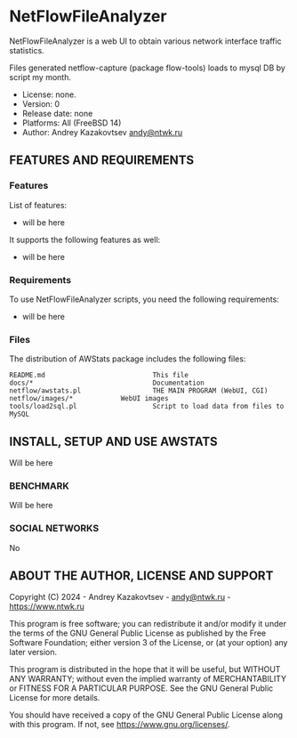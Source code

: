# NetFlowFileAnalyzer

NetFlowFileAnalyzer is a web UI to obtain various network interface traffic statistics.

Files generated netflow-capture (package flow-tools) loads to mysql DB by script my month.

- License: none.
- Version: 0
- Release date: none
- Platforms: All (FreeBSD 14)
- Author: Andrey Kazakovtsev <andy@ntwk.ru>

## FEATURES AND REQUIREMENTS

### Features

List of features:
- will be here

It supports the following features as well:
- will be here

### Requirements

To use NetFlowFileAnalyzer scripts, you need the following requirements:
- will be here

### Files

The distribution of AWStats package includes the following files:

	README.md                           This file
 	docs/*                              Documentation
	netflow/awstats.pl                  THE MAIN PROGRAM (WebUI, CGI)
 	netflow/images/*		    WebUI images
 	tools/load2sql.pl                   Script to load data from files to MySQL

## INSTALL, SETUP AND USE AWSTATS

Will be here

### BENCHMARK

Will be here

### SOCIAL NETWORKS

No

## ABOUT THE AUTHOR, LICENSE AND SUPPORT

Copyright (C) 2024 - Andrey Kazakovtsev - andy@ntwk.ru - <https://www.ntwk.ru>

This program is free software; you can redistribute it and/or modify
it under the terms of the GNU General Public License as published by
the Free Software Foundation; either version 3 of the License, or
(at your option) any later version.

This program is distributed in the hope that it will be useful,
but WITHOUT ANY WARRANTY; without even the implied warranty of
MERCHANTABILITY or FITNESS FOR A PARTICULAR PURPOSE.  See the
GNU General Public License for more details.

You should have received a copy of the GNU General Public License
along with this program. If not, see <https://www.gnu.org/licenses/>.
